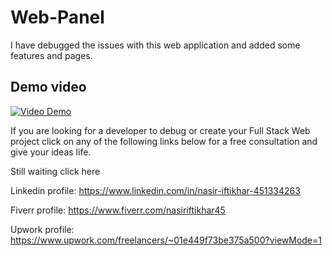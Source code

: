 # Web-Panel
I have debugged the issues with this web application and added some features and pages.

## Demo video
[![Video Demo](https://img.youtube.com/vi/SV6co-cT-JM/0.jpg)](https://youtu.be/SV6co-cT-JM)

If you are looking for a developer to debug or create your Full Stack Web project click on any of the following links below for a free consultation and give your ideas life.

Still waiting click here

Linkedin profile: https://www.linkedin.com/in/nasir-iftikhar-451334263

Fiverr profile: https://www.fiverr.com/nasiriftikhar45

Upwork profile: https://www.upwork.com/freelancers/~01e449f73be375a500?viewMode=1
